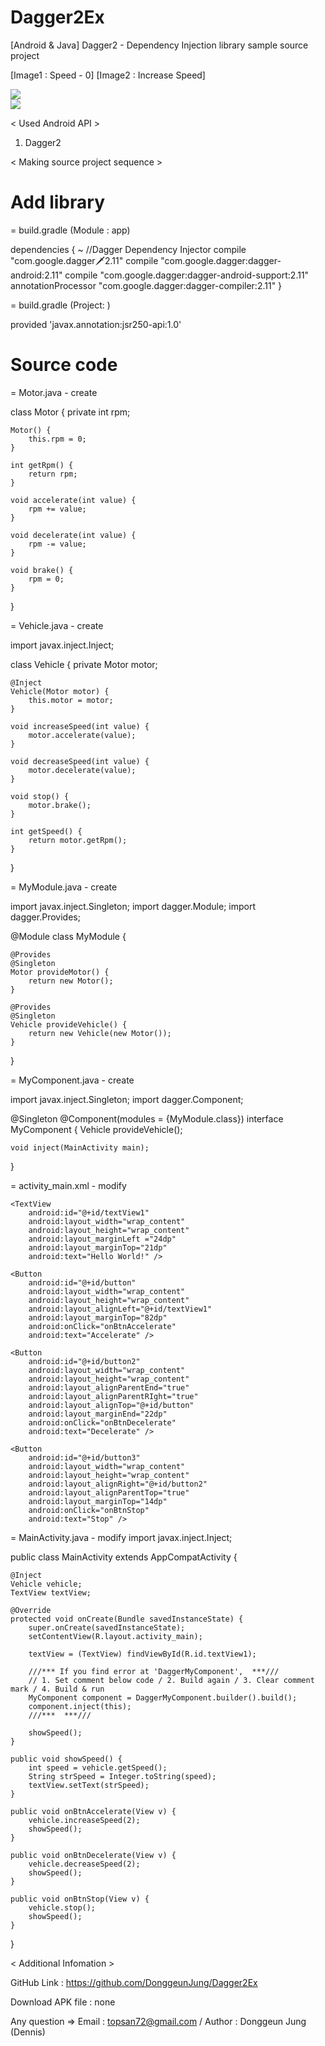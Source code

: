 # Dagger2Ex

[Android & Java] Dagger2 - Dependency Injection library sample source project


[Image1 : Speed - 0]
[Image2 : Increase Speed]

<div>
<img src="https://github.com/DonggeunJung/Dagger2Ex/blob/master/Dagger2Ex_Capture01.png?raw=true width="400px"></img>
</div>
<div>
<img src="https://github.com/DonggeunJung/Dagger2Ex/blob/master/Dagger2Ex_Capture02.png?raw=true width="400px"></img>
</div>


< Used Android API >
1. Dagger2


< Making source project sequence >

# Add library
 = build.gradle (Module : app)

dependencies {
    ~
    //Dagger Dependency Injector
    compile "com.google.dagger:dagger:2.11"
    compile "com.google.dagger:dagger-android:2.11"
    compile "com.google.dagger:dagger-android-support:2.11"
    annotationProcessor "com.google.dagger:dagger-compiler:2.11"
}

= build.gradle (Project: <Project name>)

provided 'javax.annotation:jsr250-api:1.0'


# Source code

 = Motor.java - create

class Motor {
    private int rpm;

    Motor() {
        this.rpm = 0;
    }

    int getRpm() {
        return rpm;
    }

    void accelerate(int value) {
        rpm += value;
    }

    void decelerate(int value) {
        rpm -= value;
    }

    void brake() {
        rpm = 0;
    }
}


 = Vehicle.java - create

import javax.inject.Inject;

class Vehicle {
    private Motor motor;

    @Inject
    Vehicle(Motor motor) {
        this.motor = motor;
    }

    void increaseSpeed(int value) {
        motor.accelerate(value);
    }

    void decreaseSpeed(int value) {
        motor.decelerate(value);
    }

    void stop() {
        motor.brake();
    }

    int getSpeed() {
        return motor.getRpm();
    }
}


 = MyModule.java - create

import javax.inject.Singleton;
import dagger.Module;
import dagger.Provides;

@Module
class MyModule {

    @Provides
    @Singleton
    Motor provideMotor() {
        return new Motor();
    }

    @Provides
    @Singleton
    Vehicle provideVehicle() {
        return new Vehicle(new Motor());
    }
}


 = MyComponent.java - create

import javax.inject.Singleton;
import dagger.Component;

@Singleton
@Component(modules = {MyModule.class})
interface MyComponent {
    Vehicle provideVehicle();

    void inject(MainActivity main);
}


 = activity_main.xml - modify
<RelativeLayout xmlns:android="http://schemas.android.com/apk/res/android"
    xmlns:app="http://schemas.android.com/apk/res-auto"
    xmlns:tools="http://schemas.android.com/tools"
    android:layout_width="match_parent"
    android:layout_height="match_parent"
    tools:context=".MainActivity">

    <TextView
        android:id="@+id/textView1"
        android:layout_width="wrap_content"
        android:layout_height="wrap_content"
        android:layout_marginLeft ="24dp"
        android:layout_marginTop="21dp"
        android:text="Hello World!" />

    <Button
        android:id="@+id/button"
        android:layout_width="wrap_content"
        android:layout_height="wrap_content"
        android:layout_alignLeft="@+id/textView1"
        android:layout_marginTop="82dp"
        android:onClick="onBtnAccelerate"
        android:text="Accelerate" />

    <Button
        android:id="@+id/button2"
        android:layout_width="wrap_content"
        android:layout_height="wrap_content"
        android:layout_alignParentEnd="true"
        android:layout_alignParentRIght="true"
        android:layout_alignTop="@+id/button"
        android:layout_marginEnd="22dp"
        android:onClick="onBtnDecelerate"
        android:text="Decelerate" />

    <Button
        android:id="@+id/button3"
        android:layout_width="wrap_content"
        android:layout_height="wrap_content"
        android:layout_alignRight="@+id/button2"
        android:layout_alignParentTop="true"
        android:layout_marginTop="14dp"
        android:onClick="onBtnStop"
        android:text="Stop" />

</RelativeLayout>


 = MainActivity.java - modify
import javax.inject.Inject;

public class MainActivity extends AppCompatActivity {

    @Inject
    Vehicle vehicle;
    TextView textView;

    @Override
    protected void onCreate(Bundle savedInstanceState) {
        super.onCreate(savedInstanceState);
        setContentView(R.layout.activity_main);

        textView = (TextView) findViewById(R.id.textView1);

        ///*** If you find error at 'DaggerMyComponent',  ***///
        // 1. Set comment below code / 2. Build again / 3. Clear comment mark / 4. Build & run
        MyComponent component = DaggerMyComponent.builder().build();
        component.inject(this);
        ///***  ***///

        showSpeed();
    }

    public void showSpeed() {
        int speed = vehicle.getSpeed();
        String strSpeed = Integer.toString(speed);
        textView.setText(strSpeed);
    }

    public void onBtnAccelerate(View v) {
        vehicle.increaseSpeed(2);
        showSpeed();
    }

    public void onBtnDecelerate(View v) {
        vehicle.decreaseSpeed(2);
        showSpeed();
    }

    public void onBtnStop(View v) {
        vehicle.stop();
        showSpeed();
    }

}


< Additional Infomation >

GitHub Link : https://github.com/DonggeunJung/Dagger2Ex

Download APK file : none

Any question => Email : topsan72@gmail.com / Author : Donggeun Jung (Dennis)
